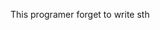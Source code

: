 This programer forget to write sth



<!---
- 👋 Hi, I’m @misakamikodo
- 🌱 I’m a 2-year old Java web programer
- 👀 I’m interested in ai using python
- 🌱 I’m currently learning algorithm and springcloud
- 📫 You can mail to ccykirito@163.com to reach me.

misakamikodo/misakamikodo is a ✨ special ✨ repository because its `README.md` (this file) appears on your GitHub profile.
You can click the Preview link to take a look at your changes.
--->
